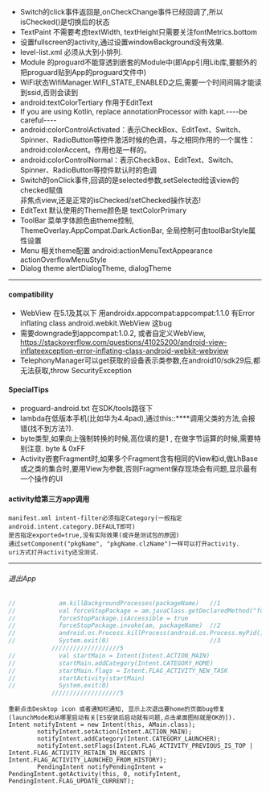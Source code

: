 * Switch的click事件返回是,onCheckChange事件已经回调了,所以isChecked()是切换后的状态 <br>
* TextPaint 不需要考虑textWidth, textHeight只需要关注fontMetrics.bottom <br>
* 设置fullscreen的activity,通过设置windowBackground没有效果. <br>
* level-list.xml 必须从大到小排列. <br>
* Module 的proguard不能穿透到嵌套的Module中(即App引用Lib库,要额外的把proguard贴到App的proguard文件中) <br>
* WiFi状态WifiManager.WIFI_STATE_ENABLED之后,需要一个时间间隔才能读到ssid,否则会读到<unknown ssid> <br>
* android:textColorTertiary 作用于EditText <br>
* If you are using Kotlin, replace annotationProcessor with kapt.----be careful---- <br>
* android:colorControlActivated：表示CheckBox、EditText、Switch、Spinner、RadioButton等控件激活时候的色调，与之相同作用的一个属性：android:colorAccent。作用也是一样的。 <br>
* android:colorControlNormal：表示CheckBox、EditText、Switch、Spinner、RadioButton等控件默认时的色调 <br>
* Switch的onClick事件,回调的是selected参数,setSelected给该view的checked赋值<br>
  非焦点view,还是正常的isChecked/setChecked操作状态!
* EditText 默认使用的Theme颜色是 textColorPrimary
* ToolBar 菜单字体颜色由theme控制, ThemeOverlay.AppCompat.Dark.ActionBar, 全局控制可由toolBarStyle属性设置
* Menu 相关theme配置 android:actionMenuTextAppearance actionOverflowMenuStyle
* Dialog theme  alertDialogTheme, dialogTheme
>
  
----

#### compatibility
* WebView 在5.1及其以下 用androidx.appcompat:appcompat:1.1.0 有Error inflating class android.webkit.WebView 这bug
* 需要downgrade到appcompat:1.0.2, 或者自定义WebView, https://stackoverflow.com/questions/41025200/android-view-inflateexception-error-inflating-class-android-webkit-webview
* TelephonyManager可以get获取的设备表示类参数,在android10/sdk29后,都无法获取,throw SecurityException
 

#### SpecialTips 
* proguard-android.txt 在SDK/tools路径下
* lambda在低版本手机(比如华为4.4pad),通过this::****调用父类的方法,会报错(找不到方法?).
* byte类型,如果向上强制转换的时候,高位填的是1 , 在做字节运算的时候,需要特别注意. byte & 0xFF
* Activity嵌套Fragment时,如果多个Fragment含有相同的View和id,做LhBase或之类的集合时,要用View为参数,否则Fragment保存现场会有问题,显示最有一个操作的UI


#### activity给第三方app调用
```
manifest.xml intent-filter必须指定Category(一般指定android.intent.category.DEFAULT即可)
是否指定exported=true,没有实际效果(或许是测试包的原因)
通过setComponent("pkgName", "pkgName.clzName")一样可以打开activity.
uri方式打开activity还没测试.
```


---

###### 退出App
```java
//            am.killBackgroundProcesses(packageName)   //1
//            val forceStopPackage = am.javaClass.getDeclaredMethod("forceStopPackage", String :: class.java)
//            forceStopPackage.isAccessible = true
//            forceStopPackage.invoke(am, packageName)  //2
//            android.os.Process.killProcess(android.os.Process.myPid())      //4
//            System.exit(0)                            //3
            ///////////////////5
//            val startMain = Intent(Intent.ACTION_MAIN)
//            startMain.addCategory(Intent.CATEGORY_HOME)
//            startMain.flags = Intent.FLAG_ACTIVITY_NEW_TASK
//            startActivity(startMain)
//            System.exit(0)
            ///////////////////5
```

```
重新点击Desktop icon 或者通知栏通知, 显示上次退出要home的页面bug修复(launchMode和从哪里启动有关[ES安装后启动就有问题,点击桌面图标就是OK的]).
Intent notifyIntent = new Intent(this, AMain.class);
        notifyIntent.setAction(Intent.ACTION_MAIN);
        notifyIntent.addCategory(Intent.CATEGORY_LAUNCHER);
        notifyIntent.setFlags(Intent.FLAG_ACTIVITY_PREVIOUS_IS_TOP | Intent.FLAG_ACTIVITY_RETAIN_IN_RECENTS | Intent.FLAG_ACTIVITY_LAUNCHED_FROM_HISTORY);
        PendingIntent notifyPendingIntent = PendingIntent.getActivity(this, 0, notifyIntent, PendingIntent.FLAG_UPDATE_CURRENT);
```
